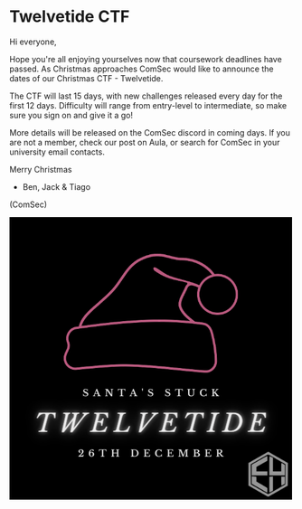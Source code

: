 # Twelvetide CTF


Hi everyone, 

Hope you're all enjoying yourselves now that coursework deadlines have passed. As Christmas approaches ComSec would like to announce the dates of our Christmas CTF - Twelvetide. 

The CTF will last 15 days, with new challenges released every day for the first 12 days. Difficulty will range from entry-level to intermediate, so make sure you sign on and give it a go!

More details will be released on the ComSec discord in coming days. If you are not a member, check our post on Aula, or search for ComSec in your university email contacts.

Merry Christmas 

- Ben, Jack & Tiago

(ComSec)

![Twelvetide Logo](TwelvetideLogo.png)
